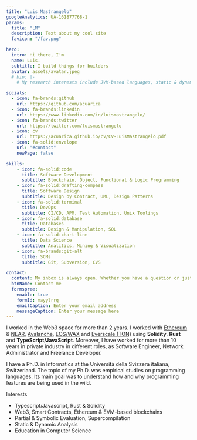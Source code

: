 ```yaml
---
title: "Luis Mastrangelo"
googleAnalytics: UA-161877768-1
params:
  title: "LM"
  description: Text about my cool site
  favicon: "/fav.png"

hero:
  intro: Hi there, I'm
  name: Luis.
  subtitle: I build things for builders
  avatar: assets/avatar.jpeg
  # bio: |-
    # My research interests include JVM-based languages, static & dynamic analysis, supercompilation & partial evaluation, functional programming and education in CS.

socials:
  - icon: fa-brands:github
    url: https://github.com/acuarica
  - icon: fa-brands:linkedin
    url: https://www.linkedin.com/in/luismastrangelo/
  - icon: fa-brands:twitter
    url: https://twitter.com/luismastrangelo
  - icon: cv
    url: https://acuarica.github.io/cv/CV-LuisMastrangelo.pdf
  - icon: fa-solid:envelope
    url: "#contact"
    newPage: false

skills:
    - icon: fa-solid:code
      title: Software Development
      subtitle: Blockchain, Object, Functional & Logic Programming
    - icon: fa-solid:drafting-compass
      title: Software Design
      subtitle: Design by Contract, UML, Design Patterns
    - icon: fa-solid:terminal
      title: DevOps
      subtitle: CI/CD, APM, Test Automation, Unix Toolings
    - icon: fa-solid:database
      title: Databases
      subtitle: Design & Manipulation, SQL
    - icon: fa-solid:chart-line
      title: Data Science
      subtitle: Analitics, Mining & Visualization  
    - icon: fa-brands:git-alt
      title: SCMs
      subtitle: Git, Subversion, CVS

contact:
  content: My inbox is always open. Whether you have a question or just want to say hi, I’ll try my best to get back to you!
  btnName: Contact me
  formspree:
    enable: true
    formId: mayylrrq
    emailCaption: Enter your email address
    messageCaption: Enter your message here
---
```


I worked in the Web3 space for more than 2 years.
I worked with [Ethereum](https://ethereum.org/) & [NEAR](https://near.org/), [Avalanche](https://www.avax.network/), [EOS/WAX](https://www.wax.io/) and [Everscale (TON)](https://everscale.network/) using **Solidity**, **Rust** and **TypeScript/JavaScript**.
Moreover, I have worked for more than 10 years in private industry in different roles, as Software Engineer, Network Administrator and Freelance Developer.

I have a Ph.D. in Informatics at the Università della Svizzera italiana, Switzerland.
The topic of my Ph.D. was empirical studies on programming languages.
Its main goal was to understand how and why programming features are being used in the wild.

Interests

- Typescript/Javascript, Rust & Solidity
- Web3, Smart Contracts, Ethereum & EVM-based blockchains
- Partial & Symbolic Evaluation, Supercompilation
- Static & Dynamic Analysis
- Education in Computer Science
